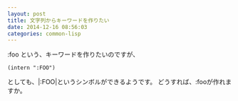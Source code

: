 ```yaml
---
layout: post
title: 文字列からキーワードを作りたい
date: 2014-12-16 08:56:03
categories: common-lisp
---
```

<p>:foo という、キーワードを作りたいのですが、</p>

```
(intern ":FOO")
```

<p>としても、|:FOO|というシンボルができるようです。
どうすれば、:fooが作れますか。</p>
